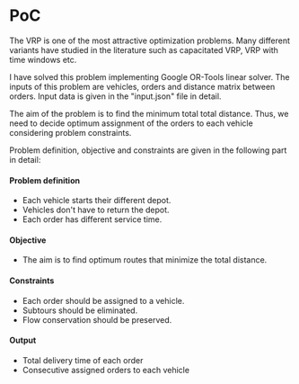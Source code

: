 # PoC
The VRP is one of the most attractive optimization problems. 
Many different variants have studied in the literature such as capacitated VRP, 
VRP with time windows etc. 

I have solved this problem implementing Google OR-Tools linear solver. 
The inputs of this problem are vehicles, orders and distance matrix between orders.
Input data is given in the "input.json" file in detail.

The aim of the problem is to find the minimum total total distance. Thus, we 
need to decide optimum assignment of the orders to each vehicle considering problem
constraints.

Problem definition, objective and constraints are given in the following part
 in detail:

#### Problem definition
* Each vehicle starts their different depot.
* Vehicles don't have to return the depot.
* Each order has different service time.

#### Objective
* The aim  is to find optimum routes that minimize the total distance.


#### Constraints
* Each order should be assigned to a vehicle.
* Subtours should be eliminated.
* Flow conservation should be preserved.


#### Output
* Total delivery time of each order
* Consecutive assigned orders to each vehicle 



